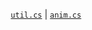<p align = "center" >
    <a href = "https://github.com/an-alch3mist/util/blob/main/util/util.cs"><code>util.cs</code></a> | <a href = "https://github.com/an-alch3mist/util/blob/main/ANIM/"><code>anim.cs</code></a>
</p>
